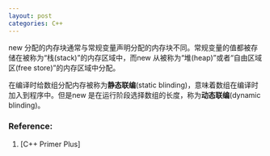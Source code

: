 ```yaml
---
layout: post
categories: C++
---
```


new 分配的内存块通常与常规变量声明分配的内存块不同。常规变量的值都被存储在被称为“栈(stack)”的内存区域中，而new 从被称为“堆(heap)”或者“自由区域区(free store)”的内存区域中分配。

在编译时给数组分配内存被称为**静态联编**(static blinding)，意味着数组在编译时加入到程序中。但是new 是在运行阶段选择数组的长度，称为**动态联编**(dynamic blinding)。

### Reference:
1. [C++ Primer Plus]
